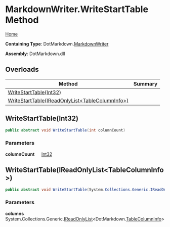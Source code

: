 # MarkdownWriter\.WriteStartTable Method

[Home](../../../README.md)

**Containing Type**: DotMarkdown\.[MarkdownWriter](../README.md)

**Assembly**: DotMarkdown\.dll

## Overloads

| Method | Summary |
| ------ | ------- |
| [WriteStartTable(Int32)](#DotMarkdown_MarkdownWriter_WriteStartTable_System_Int32_) | |
| [WriteStartTable(IReadOnlyList\<TableColumnInfo>)](#DotMarkdown_MarkdownWriter_WriteStartTable_System_Collections_Generic_IReadOnlyList_DotMarkdown_TableColumnInfo__) | |

## WriteStartTable\(Int32\) <a name="DotMarkdown_MarkdownWriter_WriteStartTable_System_Int32_"></a>

```csharp
public abstract void WriteStartTable(int columnCount)
```

### Parameters

**columnCount** &emsp; [Int32](https://docs.microsoft.com/en-us/dotnet/api/system.int32)

## WriteStartTable\(IReadOnlyList\<TableColumnInfo>\) <a name="DotMarkdown_MarkdownWriter_WriteStartTable_System_Collections_Generic_IReadOnlyList_DotMarkdown_TableColumnInfo__"></a>

```csharp
public abstract void WriteStartTable(System.Collections.Generic.IReadOnlyList<DotMarkdown.TableColumnInfo> columns)
```

### Parameters

**columns** &emsp; System\.Collections\.Generic\.[IReadOnlyList](https://docs.microsoft.com/en-us/dotnet/api/system.collections.generic.ireadonlylist-1)\<DotMarkdown\.[TableColumnInfo](../../TableColumnInfo/README.md)>